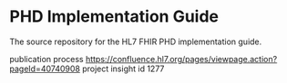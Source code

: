 # PHD Implementation Guide
The source repository for the HL7 FHIR PHD implementation guide.

publication process
https://confluence.hl7.org/pages/viewpage.action?pageId=40740908
project insight id 1277
